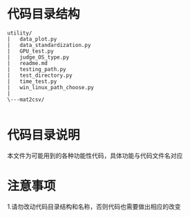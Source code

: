 # 代码目录结构
```
utility/
|   data_plot.py
|   data_standardization.py
|   GPU_test.py
|   judge_OS_type.py
|   readme.md
|   testing_path.py
|   test_directory.py
|   time_test.py
|   win_linux_path_choose.py
|
\---mat2csv/
 
```


# 代码目录说明
本文件为可能用到的各种功能性代码，具体功能与代码文件名对应



# 注意事项
1.请勿改动代码目录结构和名称，否则代码也需要做出相应的改变


